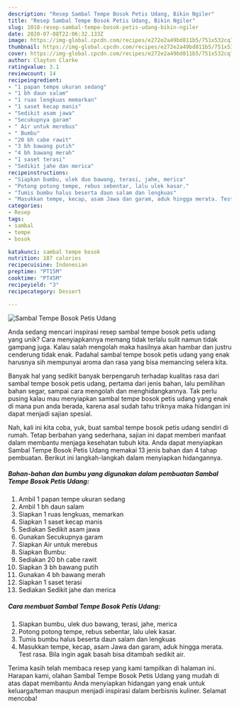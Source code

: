 ```yaml
---
description: "Resep Sambal Tempe Bosok Petis Udang, Bikin Ngiler"
title: "Resep Sambal Tempe Bosok Petis Udang, Bikin Ngiler"
slug: 1018-resep-sambal-tempe-bosok-petis-udang-bikin-ngiler
date: 2020-07-08T22:06:32.133Z
image: https://img-global.cpcdn.com/recipes/e272e2a49bd811b5/751x532cq70/sambal-tempe-bosok-petis-udang-foto-resep-utama.jpg
thumbnail: https://img-global.cpcdn.com/recipes/e272e2a49bd811b5/751x532cq70/sambal-tempe-bosok-petis-udang-foto-resep-utama.jpg
cover: https://img-global.cpcdn.com/recipes/e272e2a49bd811b5/751x532cq70/sambal-tempe-bosok-petis-udang-foto-resep-utama.jpg
author: Clayton Clarke
ratingvalue: 3.1
reviewcount: 14
recipeingredient:
- "1 papan tempe ukuran sedang"
- "1 bh daun salam"
- "1 ruas lengkuas memarkan"
- "1 saset kecap manis"
- "Sedikit asam jawa"
- "Secukupnya garam"
- " Air untuk merebus"
- " Bumbu"
- "20 bh cabe rawit"
- "3 bh bawang putih"
- "4 bh bawang merah"
- "1 saset terasi"
- "Sedikit jahe dan merica"
recipeinstructions:
- "Siapkan bumbu, ulek duo bawang, terasi, jahe, merica"
- "Potong potong tempe, rebus sebentar, lalu ulek kasar."
- "Tumis bumbu halus beserta daun salam dan lengkuas"
- "Masukkan tempe, kecap, asam Jawa dan garam, aduk hingga merata. Test rasa. Bila ingin agak basah bisa ditambah sedikit air."
categories:
- Resep
tags:
- sambal
- tempe
- bosok

katakunci: sambal tempe bosok 
nutrition: 187 calories
recipecuisine: Indonesian
preptime: "PT15M"
cooktime: "PT45M"
recipeyield: "3"
recipecategory: Dessert

---
```



![Sambal Tempe Bosok Petis Udang](https://img-global.cpcdn.com/recipes/e272e2a49bd811b5/751x532cq70/sambal-tempe-bosok-petis-udang-foto-resep-utama.jpg)

Anda sedang mencari inspirasi resep sambal tempe bosok petis udang yang unik? Cara menyiapkannya memang tidak terlalu sulit namun tidak gampang juga. Kalau salah mengolah maka hasilnya akan hambar dan justru cenderung tidak enak. Padahal sambal tempe bosok petis udang yang enak harusnya sih mempunyai aroma dan rasa yang bisa memancing selera kita.

Banyak hal yang sedikit banyak berpengaruh terhadap kualitas rasa dari sambal tempe bosok petis udang, pertama dari jenis bahan, lalu pemilihan bahan segar, sampai cara mengolah dan menghidangkannya. Tak perlu pusing kalau mau menyiapkan sambal tempe bosok petis udang yang enak di mana pun anda berada, karena asal sudah tahu triknya maka hidangan ini dapat menjadi sajian spesial.




Nah, kali ini kita coba, yuk, buat sambal tempe bosok petis udang sendiri di rumah. Tetap berbahan yang sederhana, sajian ini dapat memberi manfaat dalam membantu menjaga kesehatan tubuh kita. Anda dapat menyiapkan Sambal Tempe Bosok Petis Udang memakai 13 jenis bahan dan 4 tahap pembuatan. Berikut ini langkah-langkah dalam menyiapkan hidangannya.

<!--inarticleads1-->

##### Bahan-bahan dan bumbu yang digunakan dalam pembuatan Sambal Tempe Bosok Petis Udang:

1. Ambil 1 papan tempe ukuran sedang
1. Ambil 1 bh daun salam
1. Siapkan 1 ruas lengkuas, memarkan
1. Siapkan 1 saset kecap manis
1. Sediakan Sedikit asam jawa
1. Gunakan Secukupnya garam
1. Siapkan  Air untuk merebus
1. Siapkan  Bumbu:
1. Sediakan 20 bh cabe rawit
1. Siapkan 3 bh bawang putih
1. Gunakan 4 bh bawang merah
1. Siapkan 1 saset terasi
1. Sediakan Sedikit jahe dan merica




<!--inarticleads2-->

##### Cara membuat Sambal Tempe Bosok Petis Udang:

1. Siapkan bumbu, ulek duo bawang, terasi, jahe, merica
1. Potong potong tempe, rebus sebentar, lalu ulek kasar.
1. Tumis bumbu halus beserta daun salam dan lengkuas
1. Masukkan tempe, kecap, asam Jawa dan garam, aduk hingga merata. Test rasa. Bila ingin agak basah bisa ditambah sedikit air.




Terima kasih telah membaca resep yang kami tampilkan di halaman ini. Harapan kami, olahan Sambal Tempe Bosok Petis Udang yang mudah di atas dapat membantu Anda menyiapkan hidangan yang enak untuk keluarga/teman maupun menjadi inspirasi dalam berbisnis kuliner. Selamat mencoba!
